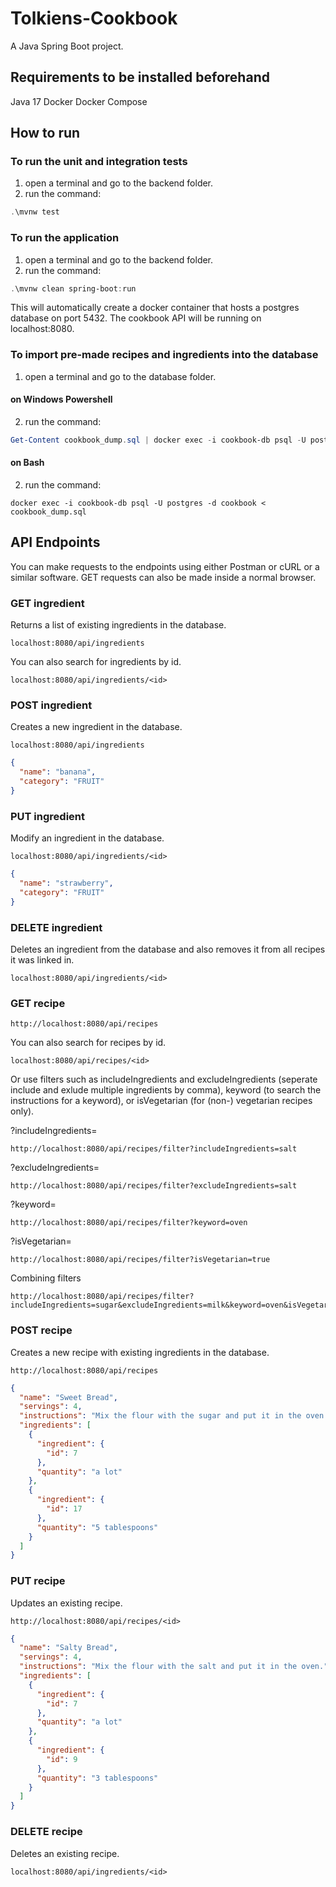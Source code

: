 # Tolkiens-Cookbook
A Java Spring Boot project.

## Requirements to be installed beforehand
Java 17
Docker
Docker Compose

## How to run
### To run the unit and integration tests
1. open a terminal and go to the backend folder. 
2. run the command: 
```PowerShell
.\mvnw test
```

### To run the application
1. open a terminal and go to the backend folder.
2. run the command: 
```PowerShell
.\mvnw clean spring-boot:run
```

This will automatically create a docker container that hosts a postgres database on port 5432. The cookbook API will be running on localhost:8080.

### To import pre-made recipes and ingredients into the database
1. open a terminal and go to the database folder.

#### on Windows Powershell
2. run the command: 
```PowerShell
Get-Content cookbook_dump.sql | docker exec -i cookbook-db psql -U postgres -d cookbook
```

#### on Bash
2. run the command: 
```Shell
docker exec -i cookbook-db psql -U postgres -d cookbook < cookbook_dump.sql
```

## API Endpoints
You can make requests to the endpoints using either Postman or cURL or a similar software. GET requests can also be made inside a normal browser.

### GET ingredient
Returns a list of existing ingredients in the database.

```HTTP
localhost:8080/api/ingredients
```

You can also search for ingredients by id.

```HTTP
localhost:8080/api/ingredients/<id>
```

### POST ingredient
Creates a new ingredient in the database. 

```HTTP
localhost:8080/api/ingredients
```
```JSON
{
  "name": "banana",
  "category": "FRUIT"
}
```

### PUT ingredient
Modify an ingredient in the database.

```HTTP
localhost:8080/api/ingredients/<id>
```
```JSON
{
  "name": "strawberry",
  "category": "FRUIT"
}
```

### DELETE ingredient
Deletes an ingredient from the database and also removes it from all recipes it was linked in.

```HTTP
localhost:8080/api/ingredients/<id>
```

### GET recipe
```HTTP
http://localhost:8080/api/recipes
```

You can also search for recipes by id.
```HTTP
localhost:8080/api/recipes/<id>
```

Or use filters such as includeIngredients and excludeIngredients (seperate include and exlude multiple ingredients by comma), keyword (to search the instructions for a keyword), or isVegetarian (for (non-) vegetarian recipes only).

?includeIngredients=<list>
```HTTP 
http://localhost:8080/api/recipes/filter?includeIngredients=salt
```

?excludeIngredients=<list>
```HTTP 
http://localhost:8080/api/recipes/filter?excludeIngredients=salt
```

?keyword=<text>
```HTTP
http://localhost:8080/api/recipes/filter?keyword=oven
```

?isVegetarian=<boolean>
```HTTP
http://localhost:8080/api/recipes/filter?isVegetarian=true
```

Combining filters
```HTTP
http://localhost:8080/api/recipes/filter?includeIngredients=sugar&excludeIngredients=milk&keyword=oven&isVegetarian=false
```

### POST recipe
Creates a new recipe with existing ingredients in the database.
```HTTP
http://localhost:8080/api/recipes
```

```JSON
{
  "name": "Sweet Bread",
  "servings": 4,
  "instructions": "Mix the flour with the sugar and put it in the oven.",
  "ingredients": [
    {
      "ingredient": {
        "id": 7
      },
      "quantity": "a lot"
    },
    {
      "ingredient": {
        "id": 17
      },
      "quantity": "5 tablespoons"
    }
  ]
}
```

### PUT recipe
Updates an existing recipe.
```HTTP
http://localhost:8080/api/recipes/<id>
```

```JSON
{
  "name": "Salty Bread",
  "servings": 4,
  "instructions": "Mix the flour with the salt and put it in the oven.",
  "ingredients": [
    {
      "ingredient": {
        "id": 7
      },
      "quantity": "a lot"
    },
    {
      "ingredient": {
        "id": 9
      },
      "quantity": "3 tablespoons"
    }
  ]
}
```

### DELETE recipe
Deletes an existing recipe.
```HTTP
localhost:8080/api/ingredients/<id>
```